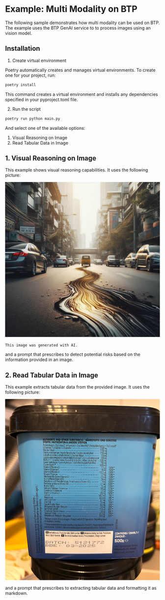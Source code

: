 # Example: Multi Modality on BTP

The following sample demonstrates how multi modality can be used on BTP. The example uses the BTP GenAI service to to process images using an vision model.

## Installation

1. Create virtual environment

Poetry automatically creates and manages virtual environments. To create one for your project, run:

```sh
poetry install
```

This command creates a virtual environment and installs any dependencies specified in your pyproject.toml file.


2. Run the script

```sh
poetry run python main.py
```

And select one of the available options:
1. Visual Reasoning on Image
2. Read Tabular Data in Image

## 1. Visual Reasoning on Image

This example shows visual reasoning capabilities. It uses the following picture:

![image](images/oil-on-street.jpeg)

`This image was generated with AI.`

and a prompt that prescribes to detect potential risks based on the information provided in an image.


## 2. Read Tabular Data in Image
This example extracts tabular data from the provided image. It uses the following picture:

![image](images/supplement-ingredients.png)

and a prompt that prescribes to extracting tabular data and formatting it as markdown.
